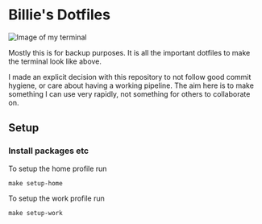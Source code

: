 # Billie's Dotfiles

![Image of my terminal](screenshot.png)

Mostly this is for backup purposes. It is all the important dotfiles to
make the terminal look like above.

I made an explicit decision with this repository to not follow good
commit hygiene, or care about having a working pipeline. The aim here is
to make something I can use very rapidly, not something for others to
collaborate on.

## Setup

### Install packages etc

To setup the home profile run

    make setup-home

To setup the work profile run

    make setup-work
